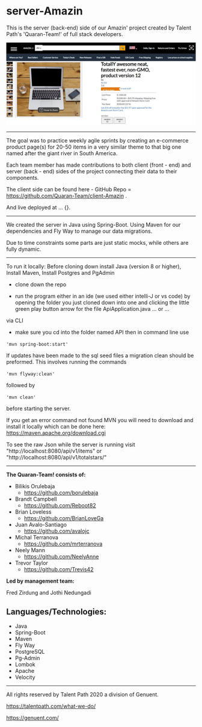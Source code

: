 # server-Amazin

This is the server (back-end) side of our Amazin' project created by Talent Path's 'Quaran-Team!' of full stack developers.

<!-- Picture below of home page of our Amazin' App  -->

![alt text](https://github.com/Quaran-Team/client-Amazin/blob/master/amazinscreen.JPG "Screen shot from the Amazin' App mock e-commerce site")

---

The goal was to practice weekly agile sprints by creating an e-commerce product page(s) for 20-50 items in a very similar theme to that big one named after the giant river in South America.

Each team member has made contributions to both client (front - end) and server (back - end) sides of the project connecting their data to their components.

The client side can be found here _-_ GitHub Repo = https://github.com/Quaran-Team/client-Amazin .

And live deployed at ... {}.

---

We created the server in Java using Spring-Boot. Using Maven for our dependencies and Fly Way to manage our data migrations. 

Due to time constraints some parts are just static mocks, while others are fully dynamic.


---

To run it locally:
Before cloning down install Java (version 8 or higher), Install Maven, Install Postgres and PgAdmin

- clone down the repo

- run the program either in an ide (we used either intelli-J or vs code) by opening the folder you just cloned down into one and clicking the little green play button arrow for the file ApiApplication.java ... or ...

via CLI

- make sure you cd into the folder named API then in command line use 

 ```'mvn spring-boot:start'```

If updates have been made to the sql seed files a migration clean should be preformed.
This involves running the commands 

```'mvn flyway:clean' ```

followed by

``` 'mvn clean' ```

before starting the server.

If you get an error command not found MVN you will need to download and install it locally which can be done here: https://maven.apache.org/download.cgi

To see the raw Json while the server is running visit "http://localhost:8080/api/v1/items" or "http://localhost:8080/api/v1/totalstars/"



---

**The Quaran-Team! consists of:**

- Bilikis Orulebaja
  - https://github.com/borulebaja
- Brandt Campbell
  - https://github.com/Reboot82
- Brian Loveless
  - https://github.com/BrianLoveGa
- Juan Avalo-Santiago
  - https://github.com/avalojc
- Michal Terranova
  - https://github.com/mrterranova
- Neely Mann
  - https://github.com/NeelyAnne
- Trevor Taylor
  - https://github.com/Trevis42

**Led by management team:**

Fred Zirdung and Jothi Nedungadi

## **Languages/Technologies:**

- Java
- Spring-Boot
- Maven
- Fly Way
- PostgreSQL
- Pg-Admin
- Lombok
- Apache
- Velocity

---

All rights reserved by Talent Path 2020
a division of Genuent.

https://talentpath.com/what-we-do/

https://genuent.com/
